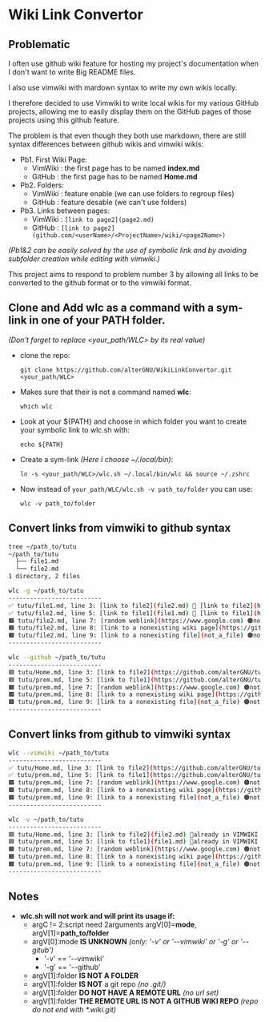 # Wiki Link Convertor

## Problematic
I often use github wiki feature for hosting my project's documentation when I don't want to write Big README files.

I also use vimwiki with mardown syntax to write my own wikis locally.

I therefore decided to use Vimwiki to write local wikis for my various GitHub projects, allowing me to easily display them on the GitHub pages of those projects using this github feature.

The problem is that even though they both use markdown, there are still syntax differences between github wikis and vimwiki wikis:
- Pb1. First Wiki Page:
    - VimWiki   : the first page has to be named **index.md**
    - GitHub    : the first page has to be named **Home.md**
- Pb2. Folders:
    - VimWiki   : feature enable (we can use folders to regroup files)
    - GitHub    : feature desable (we can't use folders)
- Pb3. Links between pages:
    - VimWiki   : `[link to page2](page2.md)`
    - GitHub    : `[link to page2](github.com/<userName>/<ProjectName>/wiki/<page2Name>)`

_(Pb1&2 can be easily solved by the use of symbolic link and by avoiding subfolder creation while editing with vimwiki.)_

This project aims to respond to problem number 3 by allowing all links to be converted to the github format or to the vimwiki format.

## Clone and Add wlc as a command with a sym-link in one of your PATH folder.

_(Don't forget to replace <your_path/WLC> by its real value)_

- clone the repo:
    ```
    git clone https://github.com/alterGNU/WikiLinkConvertor.git <your_path/WLC>
    ```
- Makes sure that their is not a command named **wlc**:
    ```
    which wlc
    ```
- Look at your ${PATH} and choose in which folder you want to create your symbolic link to wlc.sh with:
    ```
    echo ${PATH}
    ```
- Create a sym-link _(Here I choose ~/.local/bin)_:
    ```
    ln -s <your_path/WLC>/wlc.sh ~/.local/bin/wlc && source ~/.zshrc
    ```
- Now instead of `your_path/WLC/wlc.sh -v path_to/folder` you can use:
    ```
    wlc -v path_to/folder
    ```

## Convert links from vimwiki to github syntax
```bash
tree ~/path_to/tutu
~/path_to/tutu
  ├── file1.md
  └── file2.md
1 directory, 2 files

wlc -g ~/path_to/tutu
--------------------------
✅ tutu/file1.md, line 3: [link to file2](file2.md) 🔄 [link to file2](https://github.com/alterGNU/tutu/wiki/file2)
✅ tutu/file2.md, line 5: [link to file1](file1.md) 🔄 [link to file1](https://github.com/alterGNU/tutu/wiki/file1)
🟫 tutu/file2.md, line 7: [random weblink](https://www.google.com) 🟤not a file in GITMODE🟤 
🟫 tutu/file2.md, line 8: [link to a nonexisting wiki page](https://github.com/alterGNU/tutu/wiki/not_a_page) 🟤not a file in GITMODE🟤 
🟫 tutu/file2.md, line 9: [link to a nonexisting file](not_a_file) 🟤not a file in GITMODE🟤 
--------------------------

wlc --github ~/path_to/tutu
--------------------------
🟦 tutu/Home.md, line 3: [link to file2](https://github.com/alterGNU/tutu/wiki/file2) 🔵already in GITHUB LINK SYNTAX🔵 
🟦 tutu/prem.md, line 5: [link to file1](https://github.com/alterGNU/tutu/wiki/file1) 🔵already in GITHUB LINK SYNTAX🔵 
🟫 tutu/prem.md, line 7: [random weblink](https://www.google.com) 🟤not a file in GITMODE🟤 
🟫 tutu/prem.md, line 8: [link to a nonexisting wiki page](https://github.com/alterGNU/tutu/wiki/not_a_page) 🟤not a file in GITMODE🟤 
🟫 tutu/prem.md, line 9: [link to a nonexisting file](not_a_file) 🟤not a file in GITMODE🟤 
--------------------------
```

## Convert links from github to vimwiki syntax
```bash
wlc --vimwiki ~/path_to/tutu
--------------------------
✅ tutu/Home.md, line 3: [link to file2](https://github.com/alterGNU/tutu/wiki/file2) 🔄 [link to file2](file2.md)
✅ tutu/prem.md, line 5: [link to file1](https://github.com/alterGNU/tutu/wiki/file1) 🔄 [link to file1](file1.md)
🟫 tutu/prem.md, line 7: [random weblink](https://www.google.com) 🟤not a file in VIMMODE🟤
🟫 tutu/prem.md, line 8: [link to a nonexisting wiki page](https://github.com/alterGNU/tutu/wiki/not_a_page) 🟤not a file in VIMMODE🟤
🟫 tutu/prem.md, line 9: [link to a nonexisting file](not_a_file) 🟤not a file in VIMMODE🟤
--------------------------

wlc -v ~/path_to/tutu
--------------------------
🟦 tutu/Home.md, line 3: [link to file2](file2.md) 🔵already in VIMWIKI LINK SYNTAX🔵 
🟦 tutu/prem.md, line 5: [link to file1](file1.md) 🔵already in VIMWIKI LINK SYNTAX🔵 
🟫 tutu/prem.md, line 7: [random weblink](https://www.google.com) 🟤not a file in VIMMODE🟤
🟫 tutu/prem.md, line 8: [link to a nonexisting wiki page](https://github.com/alterGNU/tutu/wiki/not_a_page) 🟤not a file in VIMMODE🟤
🟫 tutu/prem.md, line 9: [link to a nonexisting file](not_a_file) 🟤not a file in VIMMODE🟤
--------------------------
```

## Notes
- **wlc.sh will not work and will print its usage if:**
    - argC != 2:script need 2arguments argV[0]=**mode**, argV[1]=**path_to/folder**
    - argV[0]:mode   **IS UNKNOWN** _(only: '-v' or '--vimwiki' or '-g' or '--gitub')_
        - '-v' == '--vimwiki'
        - '-g' == '--github'
    - argV[1]:folder **IS NOT A FOLDER**
    - argV[1]:folder **IS NOT** a git repo _(no .git/)_
    - argV[1]:folder **DO NOT HAVE A REMOTE URL** _(no url set)_
    - argV[1]:folder **THE REMOTE URL IS NOT A GITHUB WIKI REPO** _(repo do not end with *.wiki.git)_
